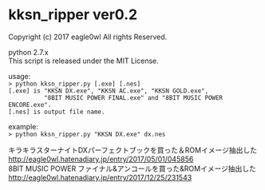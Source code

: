 # kksn_ripper ver0.2

Copyright (c) 2017 eagle0wl All rights Reserved.  

python 2.7.x  
This script is released under the MIT License.  

usage:  
`> python kksn_ripper.py [.exe] [.nes]`  
`[.exe] is "KKSN DX.exe", "KKSN AC.exe", "KKSN GOLD.exe",`  
`          "8BIT MUSIC POWER FINAL.exe" and "8BIT MUSIC POWER ENCORE.exe".`  
`[.nes] is output file name.`  

example:  
`> python kksn_ripper.py "KKSN DX.exe" dx.nes`  

キラキラスターナイトDXパーフェクトブックを買った＆ROMイメージ抽出した  
http://eagle0wl.hatenadiary.jp/entry/2017/05/01/045856  
8BIT MUSIC POWER ファイナル&アンコールを買った&ROMイメージ抽出した  
http://eagle0wl.hatenadiary.jp/entry/2017/12/25/231543  
